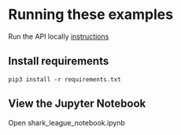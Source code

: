 # Running these examples

Run the API locally [instructions](/api/readme.md)

## Install requirements
    pip3 install -r requirements.txt

## View the Jupyter Notebook
Open shark_league_notebook.ipynb

